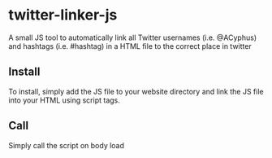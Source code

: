 twitter-linker-js
=================

A small JS tool to automatically link all Twitter usernames (i.e. @ACyphus) and hashtags (i.e. #hashtag) in a HTML file to the correct place in twitter

Install
-----------------
To install, simply add the JS file to your website directory and link the JS file into your HTML using script tags.

Call
-----------------
Simply call the script on body load
